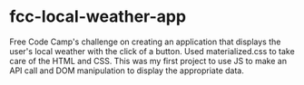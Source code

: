 # fcc-local-weather-app
Free Code Camp's challenge on creating an application that displays the user's local weather with the click of a button.
Used materialized.css to take care of the HTML and CSS.
This was my first project to use JS to make an API call and DOM manipulation to display the appropriate data.
